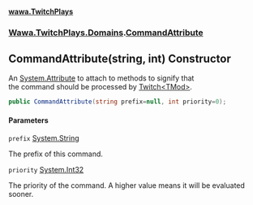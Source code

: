 #### [wawa.TwitchPlays](index.md 'index')
### [Wawa.TwitchPlays.Domains](Wawa.TwitchPlays.Domains.md 'Wawa.TwitchPlays.Domains').[CommandAttribute](CommandAttribute.md 'Wawa.TwitchPlays.Domains.CommandAttribute')

## CommandAttribute(string, int) Constructor

An [System.Attribute](https://docs.microsoft.com/en-us/dotnet/api/System.Attribute 'System.Attribute') to attach to methods to signify that  
the command should be processed by [Twitch&lt;TMod&gt;](Twitch{TMod}.md 'Wawa.TwitchPlays.Twitch<TMod>').

```csharp
public CommandAttribute(string prefix=null, int priority=0);
```
#### Parameters

<a name='Wawa.TwitchPlays.Domains.CommandAttribute.CommandAttribute(string,int).prefix'></a>

`prefix` [System.String](https://docs.microsoft.com/en-us/dotnet/api/System.String 'System.String')

The prefix of this command.

<a name='Wawa.TwitchPlays.Domains.CommandAttribute.CommandAttribute(string,int).priority'></a>

`priority` [System.Int32](https://docs.microsoft.com/en-us/dotnet/api/System.Int32 'System.Int32')

The priority of the command. A higher value means it will be evaluated sooner.